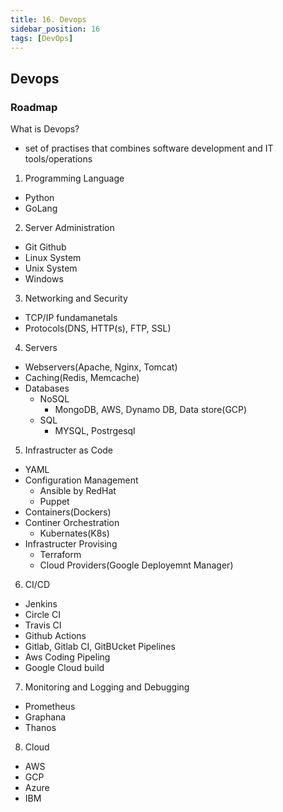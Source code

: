 ```yaml
---
title: 16. Devops
sidebar_position: 16
tags: [DevOps]
---
```


## Devops

### Roadmap

What is Devops?
- set of practises that combines software development and IT tools/operations

1. Programming Language
  - Python
  - GoLang

2. Server Administration
  - Git Github
  - Linux System
  - Unix System
  - Windows

3. Networking and Security
  - TCP/IP fundamanetals
  - Protocols(DNS, HTTP(s), FTP, SSL)

4. Servers
  - Webservers(Apache, Nginx, Tomcat)
  - Caching(Redis, Memcache)
  - Databases
    - NoSQL
      - MongoDB, AWS, Dynamo DB, Data store(GCP)
    - SQL
      - MYSQL, Postrgesql
  
5. Infrastructer as Code
  - YAML
  - Configuration Management
    - Ansible by RedHat
    - Puppet
  - Containers(Dockers)
  - Continer Orchestration
    - Kubernates(K8s)
  - Infrastructer Provising
    - Terraform
    - Cloud Providers(Google Deployemnt Manager)

6. CI/CD
  - Jenkins
  - Circle CI
  - Travis CI
  - Github Actions
  - Gitlab, Gitlab CI, GitBUcket Pipelines
  - Aws Coding Pipeling
  - Google Cloud build

7. Monitoring and Logging and Debugging
  - Prometheus
  - Graphana
  - Thanos

8. Cloud  
  - AWS
  - GCP
  - Azure
  - IBM
